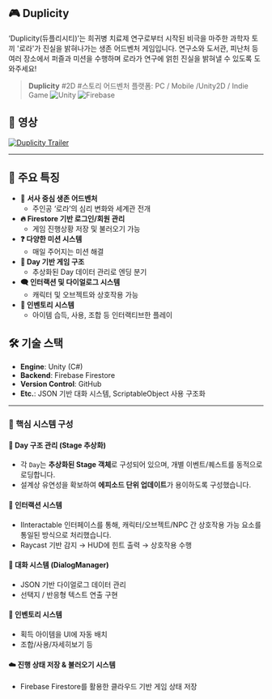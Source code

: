 ## 🎮 Duplicity

‘Duplicity(듀플리시티)’는 희귀병 치료제 연구로부터 시작된 비극을 마주한 과학자 토끼 '로라'가 진실을 밝혀나가는 생존 어드벤처 게임입니다.
연구소와 도서관, 피난처 등 여러 장소에서 퍼즐과 미션을 수행하며 로라가 연구에 얽힌 진실을 밝혀낼 수 있도록 도와주세요! 

> **Duplicity** #2D #스토리 어드벤처
플랫폼: PC / Mobile /Unity2D / Indie Game
![Unity](https://img.shields.io/badge/Unity-100000?style=for-the-badge&logo=unity&logoColor=white) ![Firebase](https://img.shields.io/badge/Firebase-039BE5?style=for-the-badge&logo=Firebase&logoColor=white)

## 🎥 영상
[![Duplicity Trailer](https://img.youtube.com/vi/38DB895WY1A/0.jpg)](https://youtu.be/38DB895WY1A)


---

## 📌 주요 특징
- 🧬 **서사 중심 생존 어드벤처**
  - 주인공 ‘로라’의 심리 변화와 세계관 전개
- **🔥 Firestore 기반 로그인/회원 관리** 
  - 게임 진행상황 저장 및 불러오기 가능
- **❓ 다양한 미션 시스템**
  - 매일 주어지는 미션 해결
- **📆 Day 기반 게임 구조**  
  - 추상화된 Day 데이터 관리로 엔딩 분기
- **🗨️ 인터랙션 및 다이얼로그 시스템**  
  - 캐릭터 및 오브젝트와 상호작용 가능
- **🎒 인벤토리 시스템**  
  - 아이템 습득, 사용, 조합 등 인터랙티브한 플레이


## 🛠️ 기술 스택

- **Engine**: Unity (C#)
- **Backend**: Firebase Firestore
- **Version Control**: GitHub
- **Etc.**: JSON 기반 대화 시스템, ScriptableObject 사용 구조화
  
---
### 🧩 핵심 시스템 구성

#### 📅 Day 구조 관리 (Stage 추상화)
- 각 `Day`는 **추상화된 Stage 객체**로 구성되어 있으며, 개별 이벤트/퀘스트를 동적으로 로딩합니다.
- 설계상 유연성을 확보하여 **에피소드 단위 업데이트**가 용이하도록 구성했습니다.

#### 🧠 인터랙션 시스템
- IInteractable 인터페이스를 통해, 캐릭터/오브젝트/NPC 간 상호작용 가능 요소를 통일된 방식으로 처리했습니다.
- Raycast 기반 감지 → HUD에 힌트 출력 → 상호작용 수행

#### 💬 대화 시스템 (DialogManager)
- JSON 기반 다이얼로그 데이터 관리
- 선택지 / 반응형 텍스트 연출 구현

#### 🎒 인벤토리 시스템
- 획득 아이템을 UI에 자동 배치
- 조합/사용/자세히보기 등

#### ☁️ 진행 상태 저장 & 불러오기 시스템
- Firebase Firestore를 활용한 클라우드 기반 게임 상태 저장
